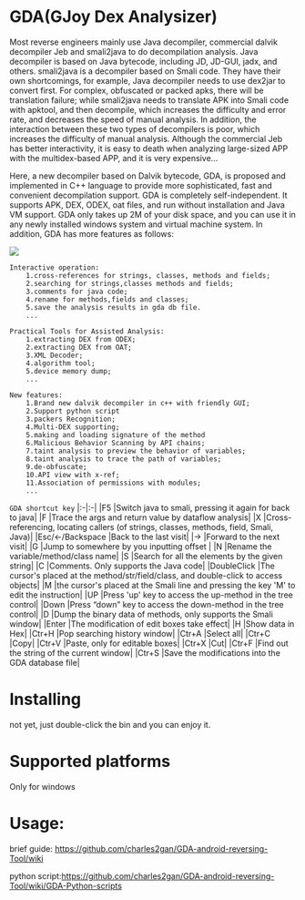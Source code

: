 # GDA(GJoy Dex Analysizer)


Most reverse engineers mainly use Java decompiler, commercial dalvik decompiler Jeb and smali2java to do decompilation analysis. Java decompiler is based on Java bytecode, including JD, JD-GUI, jadx, and others. smali2java is a decompiler based on Smali code. They have their own shortcomings, for example, Java decompiler needs to use dex2jar to convert first. For complex, obfuscated or packed apks, there will be translation failure; while smali2java needs to translate APK into Smali code with apktool, and then decompile, which increases the difficulty and error rate, and decreases the speed of manual analysis. In addition, the interaction between these two types of decompilers is poor, which increases the difficulty of manual analysis. Although the commercial Jeb has better interactivity, it is easy to death when analyzing large-sized APP with the multidex-based APP, and it is very expensive... 

Here, a new decompiler based on Dalvik bytecode, GDA, is proposed and implemented in C++ language to provide more sophisticated, fast and convenient decompilation support. GDA is completely self-independent. It supports APK, DEX, ODEX, oat files, and run without installation and Java VM support. GDA only takes up 2M of your disk space, and you can use it in any newly installed windows system and virtual machine system. In addition, GDA has more features as follows:



![](https://github.com/charles2gan/GDA-android-reversing-Tool/blob/master/GDA_PIC/3_entry_x-ref.png)


```
Interactive operation:
    1.cross-references for strings, classes, methods and fields;
    2.searching for strings,classes methods and fields;
    3.comments for java code;
    4.rename for methods,fields and classes;
    5.save the analysis results in gda db file.
    ...
  
Practical Tools for Assisted Analysis:
    1.extracting DEX from ODEX;
    2.extracting DEX from OAT;
    3.XML Decoder;
    4.algorithm tool;
    5.device memory dump;
    ...
    
New features:
    1.Brand new dalvik decompiler in c++ with friendly GUI;
    2.Support python script
    3.packers Recognition;
    4.Multi-DEX supporting;
    5.making and loading signature of the method 
    6.Malicious Behavior Scanning by API chains;
    7.taint analysis to preview the behavior of variables;
    8.taint analysis to trace the path of variables;
    9.de-obfuscate;
    10.API view with x-ref;
    11.Association of permissions with modules;
    ...
```  


`GDA shortcut key`
|:-|:-|
|F5   |Switch java to smali, pressing it again for back to java|
|F    |Trace the args and return value by dataflow analysis|
|X    |Cross-referencing, locating callers (of strings, classes, methods, field, Smali, Java)|
|Esc/<-/Backspace    |Back to the last visit|
|->    |Forward to the next visit|
|G    |Jump to somewhere by you inputting offset |
|N    |Rename the variable/method/class name|
|S    |Search for all the elements by the given string|
|C    |Comments. Only supports the Java code|
|DoubleClick    |The cursor's placed at the method/str/field/class, and double-click to access objects|
|M    |the cursor's placed at the Smali line and pressing the key 'M' to edit the instruction|
|UP    |Press 'up' key to access the up-method in the tree control|
|Down    |Press “down” key to access the down-method in the tree control|
|D    |Dump the binary data of methods, only supports the Smali window|
|Enter     |The modification of edit boxes take effect|
|H    |Show data in Hex|
|Ctr+H    |Pop searching history window|
|Ctr+A    |Select all|
|Ctr+C    |Copy|
|Ctr+V    |Paste, only for editable boxes|
|Ctr+X    |Cut|
|Ctr+F    |Find out the string of the current window|
|Ctr+S    |Save the modifications into the GDA database file|


# Installing
  not yet, just double-click the bin and you can enjoy it.

# Supported platforms
  Only for windows

# Usage:

  brief guide: https://github.com/charles2gan/GDA-android-reversing-Tool/wiki
  
  python script:https://github.com/charles2gan/GDA-android-reversing-Tool/wiki/GDA-Python-scripts
  
  
  
  
  
  

